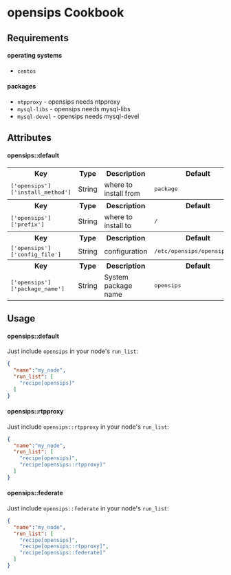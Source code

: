 opensips Cookbook
=================

Requirements
------------

#### operating systems
- `centos`

#### packages
- `ntpproxy` - opensips needs ntpproxy
- `mysql-libs` - opensips needs mysql-libs
- `mysql-devel` - opensips needs mysql-devel

Attributes
----------

#### opensips::default
<table>
  <tr>
    <th>Key</th>
    <th>Type</th>
    <th>Description</th>
    <th>Default</th>
  </tr>
  <tr>
    <td><tt>['opensips']['install_method']</tt></td>
    <td>String</td>
    <td>where to install from</td>
    <td><tt>package</tt></td>
  </tr>
  <tr>
    <th>Key</th>
    <th>Type</th>
    <th>Description</th>
    <th>Default</th>
  </tr>
  <tr>
    <td><tt>['opensips']['prefix']</tt></td>
    <td>String</td>
    <td>where to install to</td>
    <td><tt>/</tt></td>
  </tr>
  <tr>
    <th>Key</th>
    <th>Type</th>
    <th>Description</th>
    <th>Default</th>
  </tr>
  <tr>
    <td><tt>['opensips']['config_file']</tt></td>
    <td>String</td>
    <td>configuration</td>
    <td><tt>/etc/opensips/opensips.cfg</tt></td>
  </tr>
  <tr>
    <th>Key</th>
    <th>Type</th>
    <th>Description</th>
    <th>Default</th>
  </tr>
  <tr>
    <td><tt>['opensips']['package_name']</tt></td>
    <td>String</td>
    <td>System package name</td>
    <td><tt>opensips</tt></td>
  </tr>
</table>

Usage
-----
#### opensips::default

Just include `opensips` in your node's `run_list`:

```json
{
  "name":"my_node",
  "run_list": [
    "recipe[opensips]"
  ]
}
```

#### opensips::rtpproxy

Just include `opensips::rtpproxy` in your node's `run_list`:

```json
{
  "name":"my_node",
  "run_list": [
    "recipe[opensips]",
    "recipe[opensips::rtpproxy]"
  ]
}
```

#### opensips::federate

Just include `opensips::federate` in your node's `run_list`:

```json
{
  "name":"my_node",
  "run_list": [
    "recipe[opensips]",
    "recipe[opensips::rtpproxy]",
    "recipe[opensips::federate]"
  ]
}
```